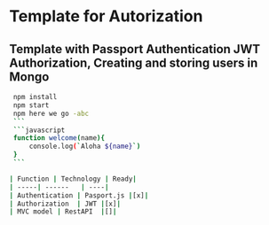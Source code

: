 # Template for Autorization

## Template with Passport Authentication JWT Authorization, Creating and storing users in Mongo

   ```bash
    npm install
    npm start
    npm here we go -abc
    ```
    ```javascript
    function welcome(name){
        console.log(`Aloha ${name}`)
    }
    ```

| Function | Technology | Ready|
| -----| ------   | ----|
| Authentication | Pasport.js |[x]|
| Authorization  | JWT |[x]|
| MVC model | RestAPI  |[]|
